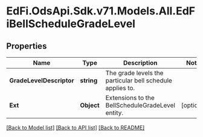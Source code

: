# EdFi.OdsApi.Sdk.v71.Models.All.EdFiBellScheduleGradeLevel

## Properties

Name | Type | Description | Notes
------------ | ------------- | ------------- | -------------
**GradeLevelDescriptor** | **string** | The grade levels the particular bell schedule applies to. | 
**Ext** | **Object** | Extensions to the BellScheduleGradeLevel entity. | [optional] 

[[Back to Model list]](../README.md#documentation-for-models) [[Back to API list]](../README.md#documentation-for-api-endpoints) [[Back to README]](../README.md)

